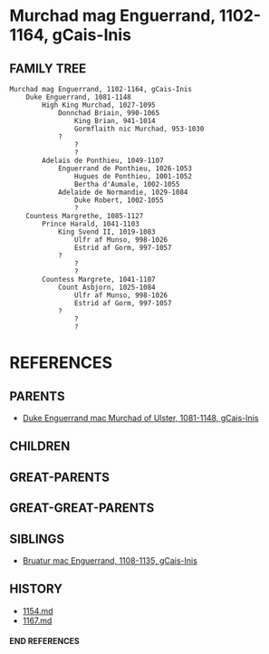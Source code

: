 # Murchad mag Enguerrand, 1102-1164, gCais-Inis

## FAMILY TREE
```
Murchad mag Enguerrand, 1102-1164, gCais-Inis
    Duke Enguerrand, 1081-1148
        High King Murchad, 1027-1095
            Donnchad Briain, 990-1065
                King Brian, 941-1014
                Gormflaith nic Murchad, 953-1030
            ?
                ?
                ?
        Adelais de Ponthieu, 1049-1107
            Enguerrand de Ponthieu, 1026-1053
                Hugues de Ponthieu, 1001-1052
                Bertha d'Aumale, 1002-1055
            Adelaide de Normandie, 1029-1084
                Duke Robert, 1002-1055
                ?
    Countess Margrethe, 1085-1127
        Prince Harald, 1041-1103
            King Svend II, 1019-1083
                Ulfr af Munso, 998-1026
                Estrid af Gorm, 997-1057
            ?   
                ?
                ?
        Countess Margrete, 1041-1107
            Count Asbjorn, 1025-1084
                Ulfr af Munso, 998-1026
                Estrid af Gorm, 997-1057
            ?
                ?
                ?
```


# REFERENCES

## PARENTS 
* [Duke Enguerrand mac Murchad of Ulster, 1081-1148, gCais-Inis](enguerrand_mac_murchad_1081.md)

## CHILDREN 

## GREAT-PARENTS 

## GREAT-GREAT-PARENTS 
## SIBLINGS

* [Bruatur mac Enguerrand, 1108-1135, gCais-Inis](bruatur_mac_enguerrand_1108.md)
 
## HISTORY
* [1154.md](../h/1154.md)
* [1167.md](../h/1167.md)

#### END REFERENCES
